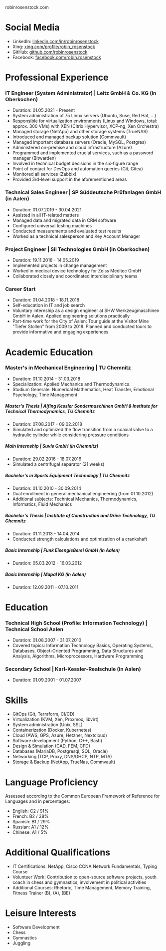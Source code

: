 robinrosenstock.com

# Social Media
- LinkedIn: [linkedin.com/in/robinrosenstock](https://www.linkedin.com/in/robinrosenstock)
- Xing: [xing.com/profile/robin_rosenstock](https://www.xing.com/profile/robin_rosenstock)
- GitHub: [github.com/robinrosenstock](https://github.com/robinrosenstock)
- Facebook: [facebook.com/robin.rosenstock](https://www.facebook.com/robin.rosenstock)


# Professional Experience
### IT Engineer (System Administrator) | Leitz GmbH & Co. KG (in Oberkochen)
- Duration: 01.05.2021 - Present
- System administration of 75 Linux servers (Ubuntu, Suse, Red Hat, ...)
- Responsible for virtualization environments (Linux and Windows, total: approx. 300 VMs) with XEN (Citrix Hypervisor, XCP-ng, Xen Orchestra)
- Managed storage (NetApp) and other storage systems (TrueNAS)
- Introduced and managed backup solution (Commvault)
- Managed important database servers (Oracle, MySQL, Postgres)
- Administered on-premise and cloud infrastructure (Azure)
- Programmed and implemented crucial services, such as a password manager (Bitwarden)
- Involved in technical budget decisions in the six-figure range
- Point of contact for DevOps and automation queries (Git, Gitea)
- Monitored all services (Zabbix)
- Provided 3rd-level support in the aforementioned areas

### Technical Sales Engineer | SP Süddeutsche Prüfanlagen GmbH (in Aalen)
- Duration: 01.07.2019 - 30.04.2021
- Assisted in all IT-related matters
- Managed data and migrated data in CRM software
- Configured universal testing machines
- Conducted measurements and evaluated test results
- Worked as a technical salesperson and Key Account Manager

### Project Engineer | Sii Technologies GmbH (in Oberkochen)
- Duration: 19.11.2018 - 14.05.2019
- Implemented projects in change management
- Worked in medical device technology for Zeiss Meditec GmbH
- Collaborated closely and coordinated interdisciplinary teams

### Career Start
- Duration: 01.04.2018 - 18.11.2018
- Self-education in IT and job search
- Voluntary internship as a design engineer at SHW Werkzeugmaschinen GmbH in Aalen. Applied engineering solutions practically
- Part-time work for the City of Aalen: Tour guide at the Visitor Mine "Tiefer Stollen" from 2009 to 2018. Planned and conducted tours to provide informative and engaging experiences.

# Academic Education
### Master's in Mechanical Engineering | TU Chemnitz
- Duration: 01.10.2014 - 31.03.2018
- Specialization: Applied Mechanics and Thermodynamics.
- Studium Generale: Numerical Mathematics, Heat Transfer, Emotional Psychology, Time Management

##### Master's Thesis | Alfing Kessler Sondermaschinen GmbH & Institute for Technical Thermodynamics, TU Chemnitz
- Duration: 07.08.2017 - 09.02.2018
- Simulated and optimized the flow transition from a coaxial valve to a hydraulic cylinder while considering pressure conditions

##### Main Internship | Suvis GmbH (in Chemnitz)
- Duration: 29.02.2016 - 18.07.2016
- Simulated a centrifugal separator (21 weeks)

##### Bachelor's in Sports Equipment Technology | TU Chemnitz
- Duration: 01.10.2010 - 30.09.2014
- Dual enrollment in general mechanical engineering (from 01.10.2012)
- Additional subjects: Technical Mechanics, Thermodynamics, Informatics, Fluid Mechanics

##### Bachelor's Thesis | Institute of Construction and Drive Technology, TU Chemnitz
- Duration: 01.11.2013 - 14.04.2014
- Conducted strength calculations and optimization of a crankshaft

##### Basic Internship | Funk Eisengießerei GmbH (in Aalen)
- Duration: 05.03.2012 - 16.03.2012

##### Basic Internship | Mapal KG (in Aalen)
- Duration: 12.09.2011 - 07.10.2011

# Education
### Technical High School (Profile: Information Technology) | Technical School Aalen
- Duration: 01.08.2007 - 31.07.2010
- Covered topics: Information Technology Basics, Operating Systems, Databases, Object-Oriented Programming, Data Structures and Analysis, Algorithms, Microprocessors, Hardware Programming

### Secondary School | Karl-Kessler-Realschule (in Aalen)
- Duration: 01.09.2001 - 01.07.2007

# Skills
- GitOps (Git, Terraform, CI/CD)
- Virtualization (KVM, Xen, Proxmox, libvirt)
- System administration (Unix, SSL)
- Containerization (Docker, Kubernetes)
- Cloud (AWS, GPS, Azure, Hetzner, Nextcloud)
- Software development (Python, C++, Bash)
- Design & Simulation (CAD, FEM, CFD)
- Databases (MariaDB, Postgresql, SQL, Oracle)
- Networking (TCP, Proxy, DNS/DHCP, NTP, MTA)
- Storage & Backup (NetApp, TrueNas, Commvault)

# Language Proficiency
Assessed according to the Common European Framework of Reference for Languages and in percentages:
- English: C2 / 91%
- French: B2 / 38%
- Spanish: B1 / 29%
- Russian: A1 / 12%
- Chinese: A1 / 5%

# Additional Qualifications
- IT Certifications: NetApp, Cisco CCNA Network Fundamentals, Typing Course
- Volunteer Work: Contribution to open-source software projects, youth coach in chess and gymnastics, involvement in political activities
- Additional Courses: Rhetoric, Time Management, Memory Training, Fitness Trainer (B), (A), (BE)

# Leisure Interests
- Software Development
- Chess
- Gymnastics
- Juggling
